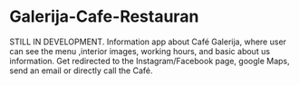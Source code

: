 # Galerija-Cafe-Restauran
STILL IN DEVELOPMENT. 
Information app about Café Galerija, 
where user can see the menu ,interior images,  working hours, and basic about us information.
Get redirected to the Instagram/Facebook page, google Maps, send an email or directly call the Café.
